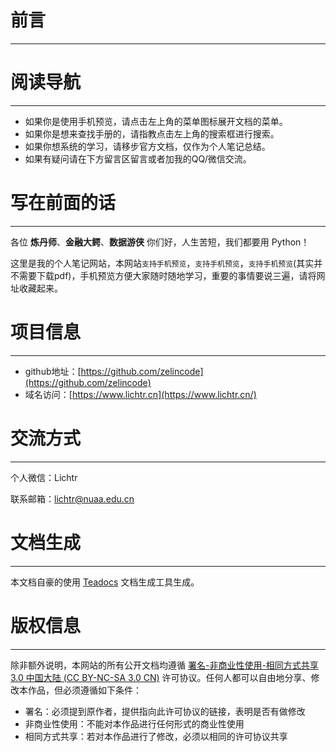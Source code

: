 # 前言

---

# 阅读导航

---

- 如果你是使用手机预览，请点击左上角的菜单图标展开文档的菜单。
- 如果你是想来查找手册的，请指教点击左上角的搜索框进行搜索。
- 如果你想系统的学习，请移步官方文档，仅作为个人笔记总结。
- 如果有疑问请在下方留言区留言或者加我的QQ/微信交流。

# 写在前面的话

---

各位 **炼丹师**、**金融大鳄**、**数据游侠** 你们好，人生苦短，我们都要用 Python！

这里是我的个人笔记网站，本网站`支持手机预览`，`支持手机预览`，`支持手机预览`(其实并不需要下载pdf)，手机预览方便大家随时随地学习，重要的事情要说三遍，请将网址收藏起来。

# 项目信息

---

- github地址：[https://github.com/zelincode](https://github.com/zelincode)
- 域名访问：[https://www.lichtr.cn](https://www.lichtr.cn/)

# 交流方式

---

个人微信：Lichtr

联系邮箱：lichtr@nuaa.edu.cn

# 文档生成

---

本文档自豪的使用 [Teadocs](https://github.com/teadocs/teadocs) 文档生成工具生成。

# 版权信息

---

除非额外说明，本网站的所有公开文档均遵循 [署名-非商业性使用-相同方式共享 3.0 中国大陆 (CC BY-NC-SA 3.0 CN)](https://creativecommons.org/licenses/by-nc-sa/3.0/cn/) 许可协议。任何人都可以自由地分享、修改本作品，但必须遵循如下条件：

- 署名：必须提到原作者，提供指向此许可协议的链接，表明是否有做修改
- 非商业性使用：不能对本作品进行任何形式的商业性使用
- 相同方式共享：若对本作品进行了修改，必须以相同的许可协议共享